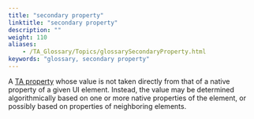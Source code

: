```yaml
--- 
title: "secondary property"
linktitle: "secondary property"
description: ""
weight: 110
aliases: 
    - /TA_Glossary/Topics/glossarySecondaryProperty.html
keywords: "glossary, secondary property"
---
```


A [TA property](/user-guide/support/glossary-of-terms/ta-property) whose value is not taken directly from that of a native property of a given UI element. Instead, the value may be determined algorithmically based on one or more native properties of the element, or possibly based on properties of neighboring elements.

